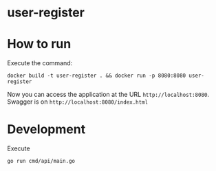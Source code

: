 # user-register

# How to run

Execute the command:
```
docker build -t user-register . && docker run -p 8080:8080 user-register
``` 

Now you can access the application at the URL `http://localhost:8080`.
Swagger is on `http://localhost:8080/index.html`

# Development

Execute

```
go run cmd/api/main.go
```